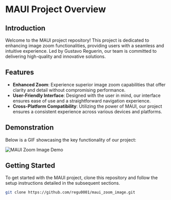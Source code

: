 # MAUI Project Overview

## Introduction

Welcome to the MAUI project repository! This project is dedicated to enhancing image zoom functionalities, providing users with a seamless and intuitive experience. Led by Gustavo Reguerin, our team is committed to delivering high-quality and innovative solutions.

## Features

- **Enhanced Zoom**: Experience superior image zoom capabilities that offer clarity and detail without compromising performance.
- **User-Friendly Interface**: Designed with the user in mind, our interface ensures ease of use and a straightforward navigation experience.
- **Cross-Platform Compatibility**: Utilizing the power of MAUI, our project ensures a consistent experience across various devices and platforms.

## Demonstration

Below is a GIF showcasing the key functionality of our project:

![MAUI Zoom Image Demo](blob:https://github.com/1f6b62f9-997b-4f10-bcae-88e44e3e7b89)

## Getting Started

To get started with the MAUI project, clone this repository and follow the setup instructions detailed in the subsequent sections.

```bash
git clone https://github.com/regu0001/maui_zoom_image.git
